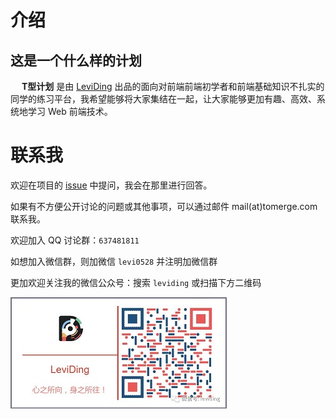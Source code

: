 # 介绍



## 这是一个什么样的计划

&emsp; **T型计划** 是由 [LeviDing](https://github.com/leviding) 出品的面向对前端前端初学者和前端基础知识不扎实的同学的练习平台，我希望能够将大家集结在一起，让大家能够更加有趣、高效、系统地学习 Web 前端技术。



# 联系我

欢迎在项目的 <a href="https://github.com/leviding/t-plan/issues" target="_blank">issue</a> 中提问，我会在那里进行回答。

如果有不方便公开讨论的问题或其他事项，可以通过邮件 mail(at)tomerge.com 联系我。

欢迎加入 QQ 讨论群：`637481811`

如想加入微信群，则加微信 `levi0528` 并注明加微信群

更加欢迎关注我的微信公众号：搜索 `leviding` 或扫描下方二维码

![微信公众号：LeviDing](asset/weixin.jpg)
